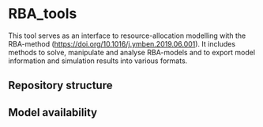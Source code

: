 # RBA_tools

This tool serves as an interface to resource-allocation modelling with the RBA-method (https://doi.org/10.1016/j.ymben.2019.06.001).
It includes methods to solve, manipulate and analyse RBA-models and to export model information and simulation results into various formats.

## Repository structure

## Model availability
